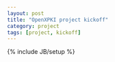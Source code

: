 ```yaml
---
layout: post
title: "OpenXPKI project kickoff"
category: project
tags: [project, kickoff]
---
```

{% include JB/setup %}

